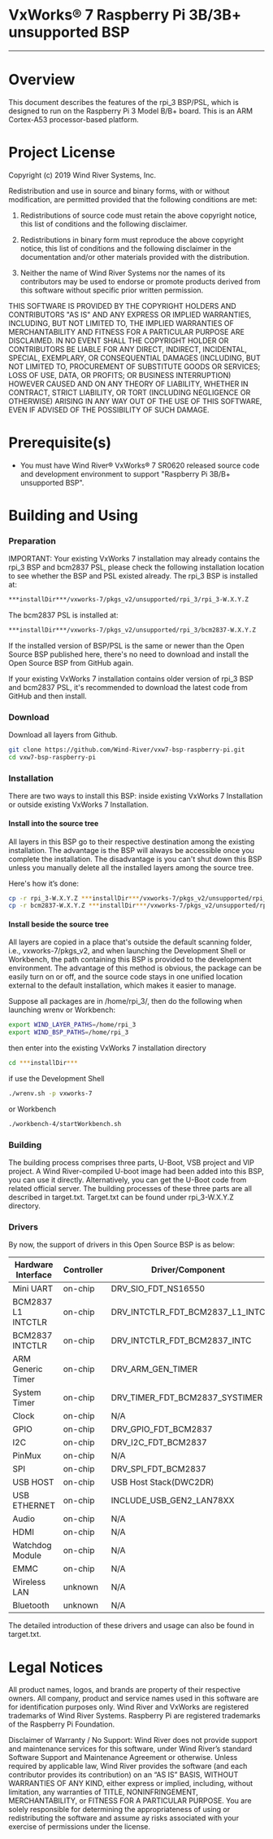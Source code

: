 VxWorks® 7 Raspberry Pi 3B/3B+ unsupported BSP
===
---

# Overview

This document describes the features of the rpi_3 BSP/PSL, which is designed
to run on the Raspberry Pi 3 Model B/B+ board. This is an ARM Cortex-A53
processor-based platform.

# Project License

Copyright (c) 2019 Wind River Systems, Inc.

Redistribution and use in source and binary forms, with or without
modification, are permitted provided that the following conditions are met:

1) Redistributions of source code must retain the above copyright notice,
this list of conditions and the following disclaimer.

2) Redistributions in binary form must reproduce the above copyright notice,
this list of conditions and the following disclaimer in the documentation
and/or other materials provided with the distribution.

3) Neither the name of Wind River Systems nor the names of its contributors
may be used to endorse or promote products derived from this software without
specific prior written permission.

THIS SOFTWARE IS PROVIDED BY THE COPYRIGHT HOLDERS AND CONTRIBUTORS "AS IS"
AND ANY EXPRESS OR IMPLIED WARRANTIES, INCLUDING, BUT NOT LIMITED TO, THE
IMPLIED WARRANTIES OF MERCHANTABILITY AND FITNESS FOR A PARTICULAR PURPOSE
ARE DISCLAIMED. IN NO EVENT SHALL THE COPYRIGHT HOLDER OR CONTRIBUTORS BE
LIABLE FOR ANY DIRECT, INDIRECT, INCIDENTAL, SPECIAL, EXEMPLARY, OR
CONSEQUENTIAL DAMAGES (INCLUDING, BUT NOT LIMITED TO, PROCUREMENT OF
SUBSTITUTE GOODS OR SERVICES; LOSS OF USE, DATA, OR PROFITS; OR BUSINESS
INTERRUPTION) HOWEVER CAUSED AND ON ANY THEORY OF LIABILITY, WHETHER IN
CONTRACT, STRICT LIABILITY, OR TORT (INCLUDING NEGLIGENCE OR OTHERWISE)
ARISING IN ANY WAY OUT OF THE USE OF THIS SOFTWARE, EVEN IF ADVISED OF THE
POSSIBILITY OF SUCH DAMAGE.

# Prerequisite(s)

* You must have Wind River® VxWorks® 7 SR0620 released source code and
  development environment to support "Raspberry Pi 3B/B+ unsupported BSP".

# Building and Using

### Preparation

IMPORTANT: Your existing VxWorks 7 installation may already contains the rpi_3 BSP 
and bcm2837 PSL, please check the following installation location to see whether the 
BSP and PSL existed already. 
The rpi_3 BSP is installed at:
```Bash
***installDir***/vxworks-7/pkgs_v2/unsupported/rpi_3/rpi_3-W.X.Y.Z
```
The bcm2837 PSL is installed at:
```Bash
***installDir***/vxworks-7/pkgs_v2/unsupported/rpi_3/bcm2837-W.X.Y.Z
```
If the installed version of BSP/PSL is the same or newer than the Open Source BSP 
published here, there's no need to download and install the Open Source BSP from 
GitHub again.

If your existing VxWorks 7 installation contains older version of rpi_3 BSP and 
bcm2837 PSL, it's recommended to download the latest code from GitHub and then 
install.

### Download

Download all layers from Github.
```Bash
git clone https://github.com/Wind-River/vxw7-bsp-raspberry-pi.git
cd vxw7-bsp-raspberry-pi
```

### Installation

There are two ways to install this BSP: inside existing VxWorks 7 Installation or outside
existing VxWorks 7 Installation.

#### Install into the source tree

All layers in this BSP go to their respective destination among the existing installation. 
The advantage is the BSP will always be accessible once you complete the installation. The 
disadvantage is you can't shut down this BSP unless you manually delete all the installed 
layers among the source tree.

Here's how it’s done:

```Bash
cp -r rpi_3-W.X.Y.Z ***installDir***/vxworks-7/pkgs_v2/unsupported/rpi_3/
cp -r bcm2837-W.X.Y.Z ***installDir***/vxworks-7/pkgs_v2/unsupported/rpi_3/
```

#### Install beside the source tree

All layers are copied in a place that's outside the default scanning folder, i.e., 
vxworks-7/pkgs_v2, and when launching the Development Shell or Workbench, the path containing 
this BSP is provided to the development environment. The advantage of this method is obvious, 
the package can be easily turn on or off, and the source code stays in one unified location 
external to the default installation, which makes it easier to manage.

Suppose all packages are in /home/rpi_3/, then do the following when launching wrenv
or Workbench:

```Bash
export WIND_LAYER_PATHS=/home/rpi_3
export WIND_BSP_PATHS=/home/rpi_3
```
then enter into the existing VxWorks 7 installation directory
```Bash
cd ***installDir***
```
if use the Development Shell
```Bash
./wrenv.sh -p vxworks-7
```
or Workbench
```Bash
./workbench-4/startWorkbench.sh
```

### Building

The building process comprises three parts, U-Boot, VSB project and VIP project.
A Wind River-compiled U-boot image had been added into this BSP, you can use it 
directly. Alternatively, you can get the U-Boot code from related official server. 
The building processes of these three parts are all described in target.txt. Target.txt 
can be found under rpi_3-W.X.Y.Z directory.

### Drivers

By now, the support of drivers in this Open Source BSP is as below:

| Hardware Interface | Controller | Driver/Component | Status |
| ------ | ------ | ------ | ------ |
Mini UART | on-chip | DRV_SIO_FDT_NS16550 | SUPPORTED 
BCM2837 L1 INTCTLR | on-chip    | DRV_INTCTLR_FDT_BCM2837_L1_INTC | SUPPORTED 
BCM2837 INTCTLR    | on-chip    | DRV_INTCTLR_FDT_BCM2837_INTC    | SUPPORTED
ARM Generic Timer  | on-chip    | DRV_ARM_GEN_TIMER               | SUPPORTED
System Timer       | on-chip    | DRV_TIMER_FDT_BCM2837_SYSTIMER  | SUPPORTED
Clock              | on-chip    | N/A                            | UNSUPPORTED
GPIO               | on-chip    | DRV_GPIO_FDT_BCM2837            | SUPPORTED
I2C                | on-chip    | DRV_I2C_FDT_BCM2837             | SUPPORTED
PinMux             | on-chip    | N/A                            | UNSUPPORTED
SPI                | on-chip    | DRV_SPI_FDT_BCM2837             | SUPPORTED
USB HOST           | on-chip    | USB Host Stack(DWC2DR)          | SUPPORTED
USB ETHERNET       | on-chip    | INCLUDE_USB_GEN2_LAN78XX        | SUPPORTED
Audio              | on-chip    | N/A                            | UNSUPPORTED
HDMI               | on-chip    | N/A                            | UNSUPPORTED
Watchdog Module    | on-chip    | N/A                            | UNSUPPORTED
EMMC               | on-chip    | N/A                            | UNSUPPORTED
Wireless LAN       | unknown    | N/A                                | UNSUPPORTED
Bluetooth          | unknown    | N/A                            | UNSUPPORTED

The detailed introduction of these drivers and usage can also be found in target.txt.

# Legal Notices

All product names, logos, and brands are property of their respective owners. All company, product 
and service names used in this software are for identification purposes only. Wind River and VxWorks 
are registered trademarks of Wind River Systems. Raspberry Pi are registered trademarks of the 
Raspberry Pi Foundation.

Disclaimer of Warranty / No Support: Wind River does not provide support and maintenance services 
for this software, under Wind River’s standard Software Support and Maintenance Agreement or otherwise. 
Unless required by applicable law, Wind River provides the software (and each contributor provides its 
contribution) on an “AS IS” BASIS, WITHOUT WARRANTIES OF ANY KIND, either express or implied, including, 
without limitation, any warranties of TITLE, NONINFRINGEMENT, MERCHANTABILITY, or FITNESS FOR A PARTICULAR 
PURPOSE. You are solely responsible for determining the appropriateness of using or redistributing the 
software and assume ay risks associated with your exercise of permissions under the license.

